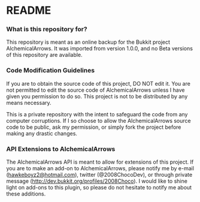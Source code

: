 # README #

### What is this repository for? ###

This repository is meant as an online backup for the Bukkit project AlchemicalArrows. It was imported from version 1.0.0, and no Beta versions of this repository are available.

### Code Modification Guidelines ###

If you are to obtain the source code of this project, DO NOT edit it. You are not permitted to edit the source code of AlchemicalArrows unless I have given you permission to do so. This project is not to be distributed by any means necessary. 

This is a private repository with the intent to safeguard the code from any computer corruptions. If I so choose to allow the AlchemicalArrows source code to be public, ask my permission, or simply fork the project before making any drastic changes.

### API Extensions to AlchemicalArrows ###

The AlchemicalArrows API is meant to allow for extensions of this project. If you are to make an add-on to AlchemicalArrows, please notify me by e-mail (hawkeboyz2@hotmail.com), twitter (@2008ChocoDev), or through private message (http://dev.bukkit.org/profiles/2008Choco). I would like to shine light on add-ons to this plugin, so please do not hesitate to notify me about these additions.